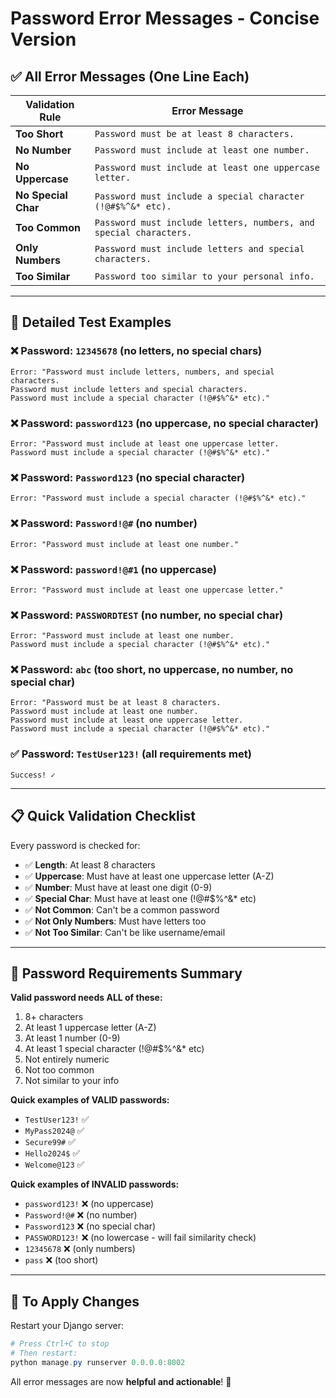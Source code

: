 # Password Error Messages - Concise Version

## ✅ All Error Messages (One Line Each)

| Validation Rule | Error Message |
|----------------|---------------|
| **Too Short** | `Password must be at least 8 characters.` |
| **No Number** | `Password must include at least one number.` |
| **No Uppercase** | `Password must include at least one uppercase letter.` |
| **No Special Char** | `Password must include a special character (!@#$%^&* etc).` |
| **Too Common** | `Password must include letters, numbers, and special characters.` |
| **Only Numbers** | `Password must include letters and special characters.` |
| **Too Similar** | `Password too similar to your personal info.` |

---

## 🧪 Detailed Test Examples

### ❌ Password: `12345678` (no letters, no special chars)
```
Error: "Password must include letters, numbers, and special characters. 
Password must include letters and special characters. 
Password must include a special character (!@#$%^&* etc)."
```

### ❌ Password: `password123` (no uppercase, no special character)
```
Error: "Password must include at least one uppercase letter. 
Password must include a special character (!@#$%^&* etc)."
```

### ❌ Password: `Password123` (no special character)
```
Error: "Password must include a special character (!@#$%^&* etc)."
```

### ❌ Password: `Password!@#` (no number)
```
Error: "Password must include at least one number."
```

### ❌ Password: `password!@#1` (no uppercase)
```
Error: "Password must include at least one uppercase letter."
```

### ❌ Password: `PASSWORDTEST` (no number, no special char)
```
Error: "Password must include at least one number. 
Password must include a special character (!@#$%^&* etc)."
```

### ❌ Password: `abc` (too short, no uppercase, no number, no special char)
```
Error: "Password must be at least 8 characters. 
Password must include at least one number. 
Password must include at least one uppercase letter. 
Password must include a special character (!@#$%^&* etc)."
```

### ✅ Password: `TestUser123!` (all requirements met)
```
Success! ✓
```

---

## 📋 Quick Validation Checklist

Every password is checked for:
- ✅ **Length**: At least 8 characters
- ✅ **Uppercase**: Must have at least one uppercase letter (A-Z)
- ✅ **Number**: Must have at least one digit (0-9)
- ✅ **Special Char**: Must have at least one (!@#$%^&* etc)
- ✅ **Not Common**: Can't be a common password
- ✅ **Not Only Numbers**: Must have letters too
- ✅ **Not Too Similar**: Can't be like username/email

---

## 🎯 Password Requirements Summary

**Valid password needs ALL of these:**
1. 8+ characters
2. At least 1 uppercase letter (A-Z)
3. At least 1 number (0-9)
4. At least 1 special character (!@#$%^&* etc)
5. Not entirely numeric
6. Not too common
7. Not similar to your info

**Quick examples of VALID passwords:**
- `TestUser123!` ✅
- `MyPass2024@` ✅
- `Secure99#` ✅
- `Hello2024$` ✅
- `Welcome@123` ✅

**Quick examples of INVALID passwords:**
- `password123!` ❌ (no uppercase)
- `Password!@#` ❌ (no number)
- `Password123` ❌ (no special char)
- `PASSWORD123!` ❌ (no lowercase - will fail similarity check)
- `12345678` ❌ (only numbers)
- `pass` ❌ (too short)

---

## 🚀 To Apply Changes

Restart your Django server:
```powershell
# Press Ctrl+C to stop
# Then restart:
python manage.py runserver 0.0.0.0:8002
```

All error messages are now **helpful and actionable**! 🎉
